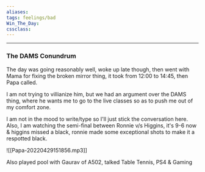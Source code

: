 ```yaml
---
aliases:  
tags: feelings/bad 
Win_The_Day:  
cssclass:
---
```

---

### The DAMS Conundrum
The day was going reasonably well, woke up late though, then went with Mama for fixing the broken mirror thing, it took from 12:00 to 14:45, then Papa called.

I am not trying to villianize him, but we had an argument over the DAMS thing, where he wants me to go to the live classes so as to push me out of my comfort zone.

I am not in the mood to write/type so I'll just stick the conversation here.
Also, I am watching the semi-final between Ronnie v/s Higgins, it's 9-6 now & higgins missed a black, ronnie made some exceptional shots to make it a respotted black.

![[Papa-20220429151856.mp3]]

Also played pool with Gaurav of A502, talked Table Tennis, PS4 & Gaming

